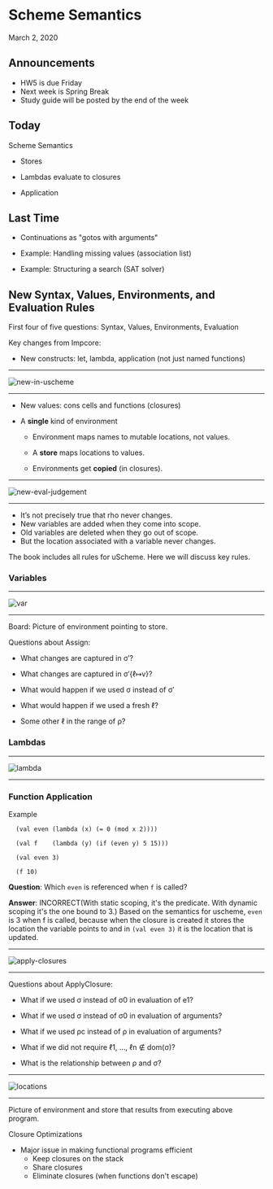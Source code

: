 # Scheme Semantics

March 2, 2020

## Announcements

 * HW5 is due Friday
 * Next week is Spring Break
 * Study guide will be posted by the end of the week

## Today

Scheme Semantics

 * Stores

 * Lambdas evaluate to closures

 * Application


## Last Time

 * Continuations as "gotos with arguments"
 
 * Example: Handling missing values (association list)

 * Example: Structuring a search (SAT solver)

## New Syntax, Values, Environments, and Evaluation Rules

First four of five questions: Syntax, Values, Environments, Evaluation

Key changes from Impcore:

 * New constructs: let, lambda, application (not just named functions)

<hr>
<img src="09-uscheme-semantics/new-in-uscheme.png" alt="new-in-uscheme" />
<hr>


 * New values: cons cells and functions (closures)

 * A **single** kind of environment

   * Environment maps names to mutable locations, not values.

   * A **store** maps locations to values.

   * Environments get **copied** (in closures).

<hr>
<img src="09-uscheme-semantics/new-eval-judgement.png" alt="new-eval-judgement" />
<hr>


* It’s not precisely true that rho never changes.
* New variables are added when they come into scope.
* Old variables are deleted when they go out of scope.
* But the location associated with a variable never changes.

The book includes all rules for uScheme. Here we will discuss key rules.

### Variables

<hr>
<img src="09-uscheme-semantics/var.png" alt="var" />
<hr>

Board: Picture of environment pointing to store.

Questions about Assign:

 * What changes are captured in σ′?

 * What changes are captured in σ′{ℓ↦v}?

 * What would happen if we used σ instead of σ′

 * What would happen if we used a fresh ℓ?

 * Some other ℓ in the range of ρ?

### Lambdas

<hr>
<img src="09-uscheme-semantics/lambda.png" alt="lambda" />
<hr>

### Function Application

Example

```
  (val even (lambda (x) (= 0 (mod x 2)))) 

  (val f    (lambda (y) (if (even y) 5 15)))

  (val even 3)

  (f 10)
```

**Question**: Which `even` is referenced when `f` is called?

**Answer**: INCORRECT(With static scoping, it's the predicate. With dynamic scoping it's the one bound to 3.)
Based on the semantics for uscheme, `even` is 3 when f is called,
because when the closure is created it stores the location the variable points to
and in `(val even 3)` it is the location that is updated.

<hr>
<img src="09-uscheme-semantics/apply-closures.png" alt="apply-closures" />
<hr>

Questions about ApplyClosure:

 * What if we used σ instead of σ0 in evaluation of e1?

 * What if we used σ instead of σ0 in evaluation of arguments?

 * What if we used ρc instead of ρ in evaluation of arguments?

 * What if we did not require ℓ1, …, ℓn ∉ dom(σ)?

 * What is the relationship between ρ and σ?

<hr>
<img src="09-uscheme-semantics/locations.png" alt="locations" />
<hr>

Picture of environment and store that results from executing above program.

Closure Optimizations

 * Major issue in making functional programs efficient
   * Keep closures on the stack
   * Share closures
   * Eliminate closures (when functions don't escape)
